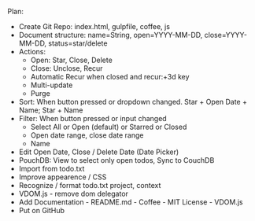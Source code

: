 Plan:

- Create Git Repo: index.html, gulpfile, coffee, js
- Document structure: name=String, open=YYYY-MM-DD, close=YYYY-MM-DD, status=star/delete
- Actions: 
  - Open: Star, Close, Delete
  - Close: Unclose, Recur
  - Automatic Recur when closed and recur:+3d key
  - Multi-update
  - Purge
- Sort: When button pressed or dropdown changed.  Star + Open Date + Name; Star + Name
- Filter: When button pressed or input changed
  - Select All or Open (default) or Starred or Closed
  - Open date range, close date range 
  - Name 
- Edit Open Date, Close / Delete Date (Date Picker)
- PouchDB: View to select only open todos, Sync to CouchDB
- Import from todo.txt
- Improve appearence / CSS
- Recognize / format todo.txt project, context
- VDOM.js - remove dom delegator
- Add Documentation - README.md - Coffee - MIT License - VDOM.js
- Put on GitHub
